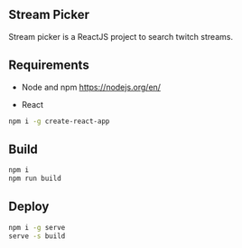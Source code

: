 ## Stream Picker

Stream picker is a ReactJS project to search twitch streams.


## Requirements

- Node and npm
https://nodejs.org/en/

- React
```bash
npm i -g create-react-app
```


## Build

```bash
npm i
npm run build
```


## Deploy

```bash
npm i -g serve
serve -s build
```
